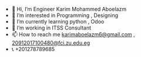 
  - 👋 Hi, I’m Engineer Karim Mohammed Aboelazm
  - 👀 I’m interested in Programming , Designing
  - 🌱 I’m currently learning python , Odoo
  - 💞️ I’m working in ITSS Consultant
  - 📫 How to reach me karimaboelazm6@gmail.com , 20912017100480@fci.zu.edu.eg
  - 📞 +201278789685
